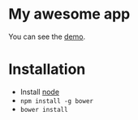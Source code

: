 # My awesome app

You can see the [demo](http://iknowaghost.com/dev/ubiwhere-challenge/).

# Installation

- Install [node](http://nodejs.org)
- `npm install -g bower`
- `bower install`
